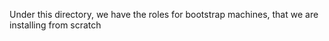 Under this directory, we have the roles for bootstrap machines, that we are installing from scratch
